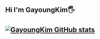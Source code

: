 
<h2> Hi I'm GayoungKim🖐<h2>

[![GayoungKim GitHub stats](https://github-readme-stats.vercel.app/api?username=GayoungKim&show_icons=true&theme=nightowl)](https://github.com/GayoungKim/github-readme-stats)
